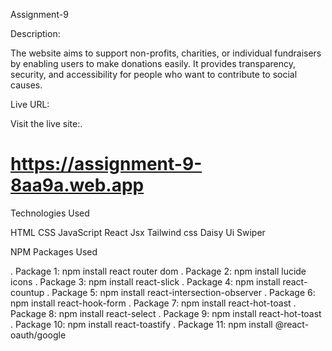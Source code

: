 Assignment-9

Description:

The website aims to support non-profits, charities, or individual fundraisers by enabling users to make donations easily. It provides transparency, security, and accessibility for people who want to contribute to social causes.

Live URL:

 Visit the live site:.
 # https://assignment-9-8aa9a.web.app

Technologies Used

HTML
CSS
JavaScript
React Jsx
Tailwind css
Daisy Ui
Swiper

NPM Packages Used

. Package 1: npm install react router dom
. Package 2: npm install lucide icons
. Package 3: npm install react-slick
. Package 4: npm install react-countup
. Package 5: npm install react-intersection-observer
. Package 6: npm install react-hook-form
. Package 7: npm install react-hot-toast
. Package 8: npm install react-select
. Package 9: npm install react-hot-toast
. Package 10: npm install react-toastify
. Package 11: npm install @react-oauth/google